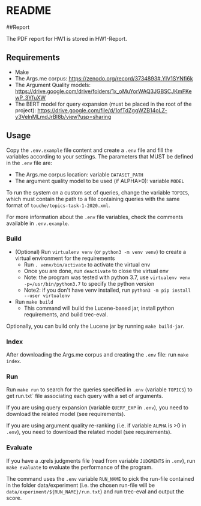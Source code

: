 # README #

##Report

The PDF report for HW1 is stored in HW1-Report.

## Requirements
- Make
- The Args.me corpus: https://zenodo.org/record/3734893#.YIV1SYNfi6k
- The Argument Quality models: https://drive.google.com/drive/folders/1x_oMuYorWAQ3JGBSCJKmFKewP_3YfuXW
- The BERT model for query expansion (must be placed in the root of the project): https://drive.google.com/file/d/1ofTdZggWZB14oLZ-y3VelnMLmdJrBI8b/view?usp=sharing

## Usage

Copy the `.env.example` file content and create a `.env` file and fill the variables according to your settings.
The parameters that MUST be defined in the `.env` file are:
- The Args.me corpus location: variable `DATASET_PATH`
- The argument quality model to be used (if ALPHA>0): variable `MODEL`

To run the system on a custom set of queries, change the variable `TOPICS`, which must contain the path to a file containing queries with the same format of `touche/topics-task-1-2020.xml`.

For more information about the `.env` file variables, check the comments available in `.env.example`.

### Build
- (Optional) Run `virtualenv venv` (or `python3 -m venv venv`) to create a virtual environment for the requirements 
    - Run `. venv/bin/activate` to activate the virtual env
    - Once you are done, run `deactivate` to close the virtual env
    - Note: the program was tested with python 3.7, use `virtualenv venv -p=/usr/bin/python3.7` to specify the python version
    - Note2: if you don't have venv installed, run `python3 -m pip install --user virtualenv`
- Run `make build`
  - This command will build the Lucene-based jar, install python requirements, and build trec-eval.
  
Optionally, you can build only the Lucene jar by running `make build-jar`.

### Index
After downloading the Args.me corpus and creating the `.env` file: run `make index`.

### Run
Run `make run` to search for the queries specified in `.env` (variable `TOPICS`) to get run.txt` file associating each query with a set of arguments.

If you are using query expansion (variable `QUERY_EXP` in `.env`), you need to download the related model (see requirements).

If you are using argument quality re-ranking (i.e. if variable `ALPHA` is >0 in `.env`), you need to download the related model (see requirements).

### Evaluate
If you have a .qrels judgments file (read from variable `JUDGMENTS` in `.env`), run `make evaluate` to evaluate the performance of the program. 

The command uses the `.env` variable `RUN_NAME` to pick the run-file contained in the folder data/experiment (i.e. the chosen run-file will be `data/experiment/${RUN_NAME}/run.txt`) and run trec-eval and output the score.  